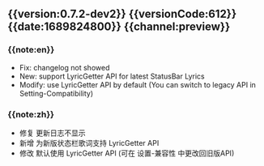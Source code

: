 ## {{version:0.7.2-dev2}} {{versionCode:612}} {{date:1689824800}} {{channel:preview}}

### {{note:en}}
- Fix: changelog not showed
- New: support LyricGetter API for latest StatusBar Lyrics
- Modify: use LyricGetter API by default (You can switch to legacy API in Setting-Compatibility)

### {{note:zh}}
- 修复 更新日志不显示
- 新增 为新版状态栏歌词支持 LyricGetter API
- 修改 默认使用 LyricGetter API (可在 设置-兼容性 中更改回旧版API)